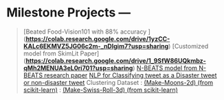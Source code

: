 # Milestone Projects — 
 > [Beated Food-Vision101 with 88% accuracy ] (**https://colab.research.google.com/drive/1yzCC-KALc6EKMVZ5JG06c2m-_nDlgim7?usp=sharing**)
 > [Customized model from SkimLit Paper] (**https://colab.research.google.com/drive/1_9SfW86UQkmbz-qMh2MENUA3eL0ri701?usp=sharing**)
 > [N-BEATS model from N-BEATS research paper](**https://colab.research.google.com/drive/1Q8XGmihB1nO8ev3Nrz4ojRyoO8DrdmGh?usp=sharing**)
 > [NLP for Classifying tweet as a Disaster tweet or non-disaster tweet](**https://colab.research.google.com/drive/1Q5LwLnPG6BWddPiVhni_MN60NurXqiNo**)
 > Clustering Dataset
    : [(Make-Moons-2d) (from scikit-learn)](**https://colab.research.google.com/drive/1w6jh3mvveFJTllogHsben5KuzM63hWlY?usp=sharing**)
    : [(Make-Swiss-Roll-3d) (from scikit-learn)](**https://colab.research.google.com/drive/1iVozX-q5uuqes2X8wsX1USLx46zxRmGb?usp=sharing**)
